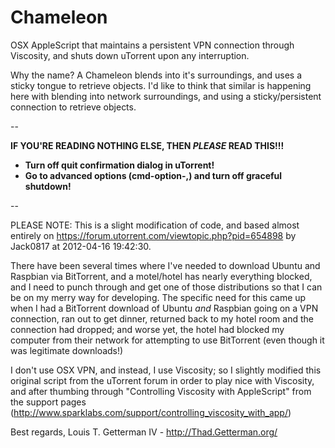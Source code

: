 Chameleon
=========

OSX AppleScript that maintains a persistent VPN connection through Viscosity, and shuts down uTorrent upon any interruption.

Why the name?  A Chameleon blends into it's surroundings, and uses a sticky tongue to retrieve objects.  I'd like to think that similar is happening here with blending into network surroundings, and using a sticky/persistent connection to retrieve objects.

--

**IF YOU'RE READING NOTHING ELSE, THEN *PLEASE* READ THIS!!!**

* **Turn off quit confirmation dialog in uTorrent!**
* **Go to advanced options (cmd-option-,) and turn off graceful shutdown!**

--

PLEASE NOTE: This is a slight modification of code, and based almost entirely on https://forum.utorrent.com/viewtopic.php?pid=654898 by Jack0817 at 2012-04-16 19:42:30.

There have been several times where I've needed to download Ubuntu and Raspbian via BitTorrent, and a motel/hotel has nearly everything blocked, and I need to punch through and get one of those distributions so that I can be on my merry way for developing.  The specific need for this came up when I had a BitTorrent download of Ubuntu *and* Raspbian going on a VPN connection, ran out to get dinner, returned back to my hotel room and the connection had dropped; and worse yet, the hotel had blocked my computer from their network for attempting to use BitTorrent (even though it was legitimate downloads!)

I don't use OSX VPN, and instead, I use Viscosity; so I slightly modified this original script from the uTorrent forum in order to play nice with Viscosity, and after thumbing through "Controlling Viscosity with AppleScript" from the support pages (http://www.sparklabs.com/support/controlling_viscosity_with_app/)

Best regards,
Louis T. Getterman IV - http://Thad.Getterman.org/
